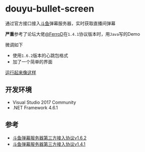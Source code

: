 # douyu-bullet-screen

通过官方接口接入[斗鱼](https://www.douyu.com/)弹幕服务器，实时获取直播间弹幕

**严重**参考了论坛大佬[@FerroD](http://dev-bbs.douyutv.com/home.php?mod=space&uid=211)在`1.4.1`协议版本时，用`Java`写的Demo

微调如下

* 使用`1.6.2`版本的心跳包格式
* 加了一个简单的界面

[运行起来像这样](http://ok85zcadb.bkt.clouddn.com/douyu-bullet-screen-demo.gif)

## 开发环境

* Visual Studio 2017 Community
* .NET Framework 4.6.1

## 参考

* [斗鱼弹幕服务器第三方接入协议v1.6.2](http://dev-bbs.douyutv.com/forum.php?mod=viewthread&tid=399&extra=page%3D1)
* [斗鱼弹幕服务器第三方接入协议v1.4.1](http://dev-bbs.douyutv.com/forum.php?mod=viewthread&tid=115&extra=page%3D1)
